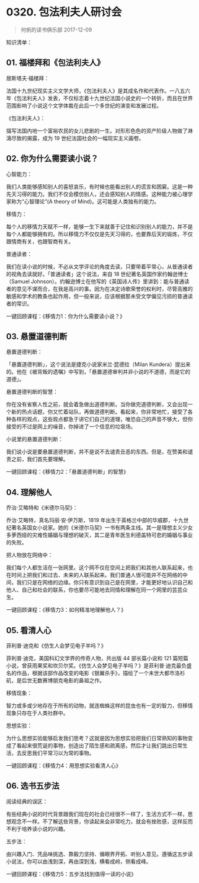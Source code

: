 # 0320. 包法利夫人研讨会
> 何帆的读书俱乐部
2017-12-09

知识清单：

## 01. 福楼拜和《包法利夫人》

居斯塔夫·福楼拜：

法国十九世纪现实主义文学大师，《包法利夫人》是其成名作和代表作。一八五六年《包法利夫人》发表，不仅标志着十九世纪法国小说史的一个转折，而且在世界范围影响了小说这个文学体裁在此后一个多世纪的演变和发展过程。

《包法利夫人》：

描写法国内地一个富裕农民的女儿悲剧的一生。对形形色色的资产阶级人物做了淋漓尽致的揭露，成为 19 世纪法国社会的一幅现实主义画卷。

## 02. 你为什么需要读小说？

心智能力：

我们人类能够感知别人的喜怒哀乐，有时候也能看出别人的谎言和困窘。这是一种先天习得的能力。我们不仅会模仿别人，还会感知别人的情感。这种能力被心理学家称为“心智理论”(A theory of Mind)。这可能是人类独有的能力。

移情力：

每个人的移情力天赋不一样，能够一生下来就善于记住和识别别人的能力，并不是每个人都能够拥有的。所以移情力不仅仅是先天习得的，也要靠后天的锻炼，不仅跟情商有关，也跟智商有关。

普通读者：

我们在读小说的时候，不必从文学评论的角度去读，只要带着平常心，从普通读者的视角去读就好。「普通读者」这个说法，来自 18 世纪著名英国作家约翰逊博士（Samuel Johnson）。约翰逊博士在他写的《英国诗人传》里讲到：能与普通读者的意见不谋而合，在我是高兴的事。因为在决定诗歌荣誉的权利时，尽管高雅的敏感和学术的教条也起作用，但一般来说，应该根据那未受文学偏见污损的普通读者的常识。

一键回顾课程：《移情力1：你为什么需要读小说？》

## 03. 悬置道德判断

悬置道德判断：

「悬置道德判断」，这个说法是捷克小说家米兰·昆德拉（Milan Kundera）提出来的。他在《被背叛的遗嘱》中写到，「悬置道德审判并非小说的不道德，而是它的道德」。

悬置道德判断的智慧：

你在没有省察人性之前，就会着急做出道德判断。当你做完道德判断，又会出现一个新的热点话题，你又忙着站队，再做道德判断。看起来，你非常地忙，接受了各种各样的观点，这些观点都急于讲它们自己的道理，唯恐自己的声音不够大，但你接受的不过是网上的噪音，你掉进了一个信息的垃圾场。

小说里的悬置道德判断：

我们说小说是要悬置道德判断，并不是说不去谴责丑恶的东西。但是，在赞美和谴责之前，我们首先要理解。

一键回顾课程：《移情力2：「悬置道德判断」的智慧》

## 04. 理解他人

乔治·艾略特和《米德尔马契》：

乔治·艾略特，真名玛丽·安·伊万斯，1819 年出生于英格兰中部的华威郡，十九世纪著名英国女小说家。她的《米德尔马契》一书有两条主线。其一是理想主义少女多萝西娅的灾难性婚姻与理想的破灭，其二是青年医生利德盖特可悲的婚姻与事业的失败。

把人物放在网络中：

我们每个人都生活在一张网里。这个网不仅在空间上把我们和其他人联系起来，也在时间上把我们和过去、未来的人联系起来。我们普通人很可能并不在网络的中间，我们只是在网络的边缘。你只有意识到自己是在网里，才能更好地认识自己和他人、自己和社会的联系，你也要尽可能地去同情和理解在同一个网里的芸芸众生。 

一键回顾课程：《移情力3：如何精准地理解他人？》

## 05. 看清人心

菲利普·迪克和《仿生人会梦见电子羊吗？》

菲利普·迪克，美国科幻文学界的传奇人物，共出版 44 部长篇小说和 121 篇短篇小说，曾获雨果奖和坎贝尔奖。《仿生人会梦见电子羊吗？》是菲利普·迪克最负盛名的作品，根据该部作品改变的电影《银翼杀手》，描绘了一个末世大都市洛杉矶，是后世无数赛博朋克电影的鼻祖之作。

移情现象：

智力或多或少地存在于所有的动物，就连蜘蛛这样的昆虫也有一定的智力，但移情现象只存在于人类社群中。

思想实验：

为什么思想实验能够启发我们思考？这就是因为思想实验把我们日常熟知的事物变成了看起来很荒诞的事物，创造出了陌生感和疏离感，然后才让我们跳出日常生活，去反思我们平常习以为常的事物。

一键回顾课程：《移情力4：用思想实验看清人心》

## 06. 选书五步法

阅读经典的误区：

有些经典小说的时代背景跟我们现在的社会已经很不一样了，生活方式不一样，思想观念不一样。不了解这些背景，你读起来会非常吃力，就会有挫败感，这样反而不利于培养读小说的兴趣。

五步法：

由兴趣入门、凭品味挑选、靠毅力坚持、循眼界开拓、听别人意见。遵循这五步读小说法，你可以由浅到深，再由深到浅，横看成岭，侧看成峰。

一键回顾课程：《移情力5：五步法找到值得一读的小说》